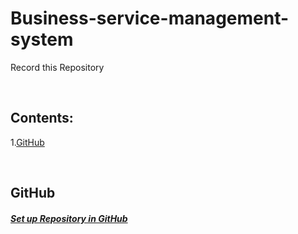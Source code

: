 # Business-service-management-system

Record this Repository 

<br>

## Contents:

1.<a href="#GitHub">GitHub</a>

<br>

## <a name="GitHub">GitHub</a>
##### [Set up Repository in GitHub](https://github.com/Lin1404/Business-service-management-system/issues/2)
